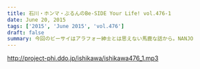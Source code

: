 ```yaml
---
title: 石川・ホンマ・ぶるんのBe-SIDE Your Life! vol.476-1
date: June 20, 2015
tags: ['2015', 'June 2015', 'vol.476']
draft: false
summary: 今回のビーサイはアラフォー紳士とは思えない馬鹿な話から。NANJO
---
```


http://project-phi.ddo.jp/ishikawa/ishikawa476_1.mp3